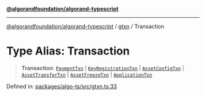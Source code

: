 [**@algorandfoundation/algorand-typescript**](../../../README.md)

***

[@algorandfoundation/algorand-typescript](../../../README.md) / [gtxn](../README.md) / Transaction

# Type Alias: Transaction

> **Transaction**: [`PaymentTxn`](../interfaces/PaymentTxn.md) \| [`KeyRegistrationTxn`](../interfaces/KeyRegistrationTxn.md) \| [`AssetConfigTxn`](../interfaces/AssetConfigTxn.md) \| [`AssetTransferTxn`](../interfaces/AssetTransferTxn.md) \| [`AssetFreezeTxn`](../interfaces/AssetFreezeTxn.md) \| [`ApplicationTxn`](../interfaces/ApplicationTxn.md)

Defined in: [packages/algo-ts/src/gtxn.ts:33](https://github.com/algorandfoundation/puya-ts/blob/89ee9cf9a58d93e3ffbb727cfadf537835799a71/packages/algo-ts/src/gtxn.ts#L33)
